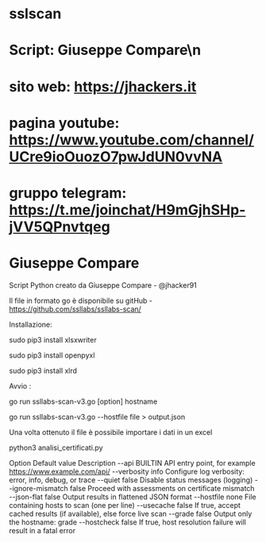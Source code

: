 # sslscan

# Script: Giuseppe Compare\n
# sito web: https://jhackers.it
# pagina youtube: https://www.youtube.com/channel/UCre9ioOuozO7pwJdUN0vvNA
# gruppo telegram: https://t.me/joinchat/H9mGjhSHp-jVV5QPnvtqeg

# Giuseppe Compare 

Script Python creato da Giuseppe Compare - @jhacker91

Il file in formato go è disponibile su gitHub - https://github.com/ssllabs/ssllabs-scan/

Installazione:

sudo pip3 install xlsxwriter

sudo pip3 install openpyxl

sudo pip3 install xlrd

Avvio :

go run ssllabs-scan-v3.go [option] hostname

go run ssllabs-scan-v3.go --hostfile file > output.json

Una volta ottenuto il file è possibile importare i dati in un excel

python3 analisi_certificati.py



Option	Default value	Description
--api	BUILTIN	API entry point, for example https://www.example.com/api/
--verbosity	info	Configure log verbosity: error, info, debug, or trace
--quiet	false	Disable status messages (logging)
--ignore-mismatch	false	Proceed with assessments on certificate mismatch
--json-flat	false	Output results in flattened JSON format
--hostfile	none	File containing hosts to scan (one per line)
--usecache	false	If true, accept cached results (if available), else force live scan
--grade	false	Output only the hostname: grade
--hostcheck	false	If true, host resolution failure will result in a fatal error

